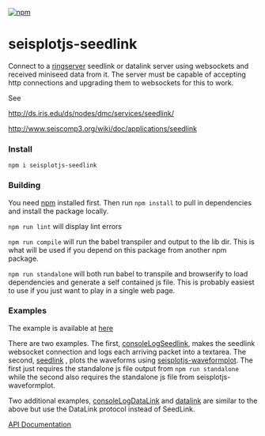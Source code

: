 [![npm](https://img.shields.io/npm/v/seisplotjs-seedlink.svg)](https://www.npmjs.com/package/seisplotjs-seedlink)

# seisplotjs-seedlink
Connect to a [ringserver](https://seiscode.iris.washington.edu/projects/ringserver) seedlink or datalink server using websockets and received miniseed data from it. The server must be capable of accepting http connections and upgrading them to websockets for this to work.

See

http://ds.iris.edu/ds/nodes/dmc/services/seedlink/

http://www.seiscomp3.org/wiki/doc/applications/seedlink

### Install

```
npm i seisplotjs-seedlink
```

### Building

You need [npm](http://npmjs.com) installed first. Then run ```npm install``` to pull in dependencies and install the package locally.

```npm run lint``` will display lint errors

```npm run compile``` will run the babel transpiler and output to the lib dir. This is what will be used if
you depend on this package from another npm package.

```npm run standalone``` will both run babel to transpile and browserify to load dependencies and generate a self contained js file. This is probably easiest to use if you just want to play in a single web page.

### Examples

The example is available at [here](http://www.seis.sc.edu/~crotwell/seisplotjs_demo/realtime/)

There are two examples. The first,
[consoleLogSeedlink](http://www.seis.sc.edu/~crotwell/seisplotjs_demo/realtime/consoleLogSeedlink.html),
 makes the seedlink websocket connection and logs each arriving packet into a textarea. The second,
 [seedlink](http://www.seis.sc.edu/~crotwell/seisplotjs_demo/realtime/seedlink.html)
 , plots the waveforms using [seisplotjs-waveformplot](http://github.com/crotwell/seisplotjs-waveformplot). The first just requires the standalone js file output from ```npm run standalone``` while the second also requires the standalone js file from seisplotjs-waveformplot.

Two additional examples,
[consoleLogDataLink](http://www.seis.sc.edu/~crotwell/seisplotjs_demo/realtime/consoleLogDataLink.html)
 and [datalink](http://www.seis.sc.edu/~crotwell/seisplotjs_demo/realtime/datalink.html) are similar to the above but use the DataLink protocol instead of SeedLink.


 [API Documentation](http://www.seis.sc.edu/software/seisplotjs/seedlink/)
